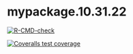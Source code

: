 # mypackage.10.31.22

  <!-- badges: start -->
  [![R-CMD-check](https://github.com/biostat625/mypackage.10.31.22/workflows/R-CMD-check/badge.svg)](https://github.com/biostat625/mypackage.10.31.22/actions)
  <!-- badges: end -->

  <!-- badges: start -->
  [![Coveralls test coverage](https://coveralls.io/repos/github/biostat625/mypackage.10.31.22/badge.svg)](https://coveralls.io/r/biostat625/mypackage.10.31.22?branch=master)
  <!-- badges: end -->
